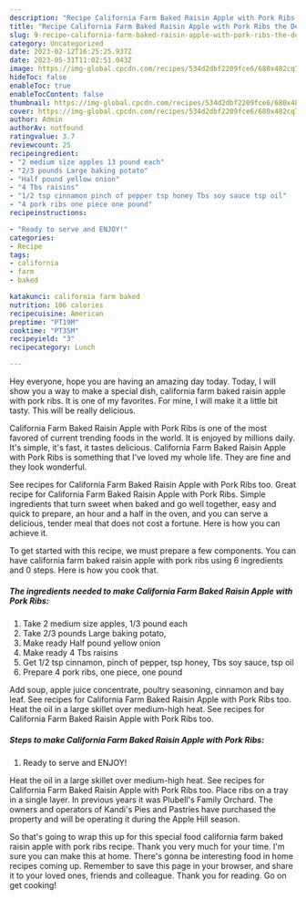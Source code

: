 ```yaml
---
description: "Recipe California Farm Baked Raisin Apple with Pork Ribs the Delicious"
title: "Recipe California Farm Baked Raisin Apple with Pork Ribs the Delicious"
slug: 9-recipe-california-farm-baked-raisin-apple-with-pork-ribs-the-delicious
category: Uncategorized
date: 2023-02-12T16:25:25.937Z
date: 2023-05-31T11:02:51.043Z
image: https://img-global.cpcdn.com/recipes/534d2dbf2209fce6/680x482cq70/california-farm-baked-raisin-apple-with-pork-ribs-recipe-main-photo.jpg
hideToc: false
enableToc: true
enableTocContent: false
thumbnail: https://img-global.cpcdn.com/recipes/534d2dbf2209fce6/680x482cq70/california-farm-baked-raisin-apple-with-pork-ribs-recipe-main-photo.jpg
cover: https://img-global.cpcdn.com/recipes/534d2dbf2209fce6/680x482cq70/california-farm-baked-raisin-apple-with-pork-ribs-recipe-main-photo.jpg
author: Admin
authorAv: notfound
ratingvalue: 3.7
reviewcount: 25
recipeingredient:
- "2 medium size apples 13 pound each"
- "2/3 pounds Large baking potato"
- "Half pound yellow onion"
- "4 Tbs raisins"
- "1/2 tsp cinnamon pinch of pepper tsp honey Tbs soy sauce tsp oil"
- "4 pork ribs one piece one pound"
recipeinstructions:

- "Ready to serve and ENJOY!"
categories:
- Recipe
tags:
- california
- farm
- baked

katakunci: california farm baked 
nutrition: 106 calories
recipecuisine: American
preptime: "PT19M"
cooktime: "PT35M"
recipeyield: "3"
recipecategory: Lunch

---
```



Hey everyone, hope you are having an amazing day today. Today, I will show you a way to make a special dish, california farm baked raisin apple with pork ribs. It is one of my favorites. For mine, I will make it a little bit tasty. This will be really delicious.

California Farm Baked Raisin Apple with Pork Ribs is one of the most favored of current trending foods in the world. It is enjoyed by millions daily. It's simple, it's fast, it tastes delicious. California Farm Baked Raisin Apple with Pork Ribs is something that I've loved my whole life. They are fine and they look wonderful.

See recipes for California Farm Baked Raisin Apple with Pork Ribs too. Great recipe for California Farm Baked Raisin Apple with Pork Ribs. Simple ingredients that turn sweet when baked and go well together, easy and quick to prepare, an hour and a half in the oven, and you can serve a delicious, tender meal that does not cost a fortune. Here is how you can achieve it.


To get started with this recipe, we must prepare a few components. You can have california farm baked raisin apple with pork ribs using 6 ingredients and 0 steps. Here is how you cook that.

<!--inarticleads1-->

##### The ingredients needed to make California Farm Baked Raisin Apple with Pork Ribs:

1. Take 2 medium size apples, 1/3 pound each
1. Take 2/3 pounds Large baking potato,
1. Make ready Half pound yellow onion
1. Make ready 4 Tbs raisins
1. Get 1/2 tsp cinnamon, pinch of pepper, tsp honey, Tbs soy sauce, tsp oil
1. Prepare 4 pork ribs, one piece, one pound


Add soup, apple juice concentrate, poultry seasoning, cinnamon and bay leaf. See recipes for California Farm Baked Raisin Apple with Pork Ribs too. Heat the oil in a large skillet over medium-high heat. See recipes for California Farm Baked Raisin Apple with Pork Ribs too. 

<!--inarticleads2-->

##### Steps to make California Farm Baked Raisin Apple with Pork Ribs:


1. Ready to serve and ENJOY!

Heat the oil in a large skillet over medium-high heat. See recipes for California Farm Baked Raisin Apple with Pork Ribs too. Place ribs on a tray in a single layer. In previous years it was Plubell&#39;s Family Orchard. The owners and operators of Kandi&#39;s Pies and Pastries have purchased the property and will be operating it during the Apple Hill season. 

So that's going to wrap this up for this special food california farm baked raisin apple with pork ribs recipe. Thank you very much for your time. I'm sure you can make this at home. There's gonna be interesting food in home recipes coming up. Remember to save this page in your browser, and share it to your loved ones, friends and colleague. Thank you for reading. Go on get cooking!
